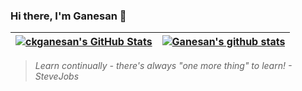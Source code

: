 ### Hi there, I'm Ganesan 👋

  
|   <a href="https://awesome-github-stats.azurewebsites.net/index.html??cardType=level-alternate&theme=github-dark&preferLogin=false">    <img  alt="ckganesan's GitHub Stats" src="https://awesome-github-stats.azurewebsites.net/user-stats/ckganesan?cardType=level-alternate&theme=github-dark&preferLogin=false" />  </a> | <a href="https://github.com/ckganesan"> <img align="center" src="https://github-readme-stats.vercel.app/api/top-langs/?username=ckganesan&layout=compact&hide_border=true" alt="Ganesan's github stats" /></a> |
| ------------- | ------------- |


<blockquote><i>Learn continually - there's always "one more thing" to learn! - SteveJobs</i></blockquote>


